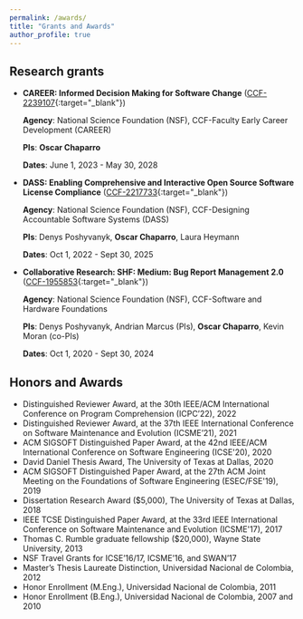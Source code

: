 ```yaml
---
permalink: /awards/
title: "Grants and Awards"
author_profile: true
---
```


## Research grants

* **CAREER: Informed Decision Making for Software Change** ([CCF-2239107](https://www.nsf.gov/awardsearch/showAward?AWD_ID=2239107){:target="_blank"})
	
	 **Agency**: National Science Foundation (NSF), CCF-Faculty Early Career Development (CAREER) 
	 
	 **PIs**: **Oscar Chaparro**
	 
	 **Dates**: June 1, 2023 - May 30, 2028

* **DASS: Enabling Comprehensive and Interactive Open Source Software License Compliance** ([CCF-2217733](https://www.nsf.gov/awardsearch/showAward?AWD_ID=2217733){:target="_blank"})
	
	 **Agency**: National Science Foundation (NSF), CCF-Designing Accountable Software Systems (DASS)
	 
	 **PIs**: Denys Poshyvanyk, **Oscar Chaparro**, Laura Heymann 
	 
	 **Dates**: Oct 1, 2022 - Sept 30, 2025

* **Collaborative Research: SHF: Medium: Bug Report Management 2.0** ([CCF-1955853](https://www.nsf.gov/awardsearch/showAward?AWD_ID=1955853&HistoricalAwards=false){:target="_blank"})
	
	 **Agency**: National Science Foundation (NSF), CCF-Software and Hardware Foundations
	 
	 **PIs**: Denys Poshyvanyk, Andrian Marcus (PIs), **Oscar Chaparro**, Kevin Moran (co-PIs)
	 
	 **Dates**: Oct 1, 2020 - Sept 30, 2024


## Honors and Awards

* Distinguished Reviewer Award, at the 30th IEEE/ACM International Conference on Program Comprehension (ICPC’22), 2022
* Distinguished Reviewer Award, at the 37th IEEE International Conference on Software Maintenance and Evolution (ICSME’21), 2021	
* ACM SIGSOFT Distinguished Paper Award, at the 42nd IEEE/ACM International Conference on Software Engineering (ICSE'20), 2020
* David Daniel Thesis Award, The University of Texas at Dallas, 2020
* ACM SIGSOFT Distinguished Paper Award, at the 27th ACM Joint Meeting on the Foundations of Software Engineering (ESEC/FSE'19), 2019
* Dissertation Research Award ($5,000), The University of Texas at Dallas, 2018
* IEEE TCSE Distinguished Paper Award, at the 33rd IEEE International Conference on Software Maintenance and Evolution (ICSME'17), 2017
* Thomas C. Rumble graduate fellowship ($20,000), Wayne State University, 2013
* NSF Travel Grants for ICSE’16/17, ICSME’16, and SWAN’17
* Master’s Thesis Laureate Distinction, Universidad Nacional de Colombia, 2012
* Honor Enrollment (M.Eng.), Universidad Nacional de Colombia, 2011
* Honor Enrollment (B.Eng.), Universidad Nacional de Colombia, 2007 and 2010